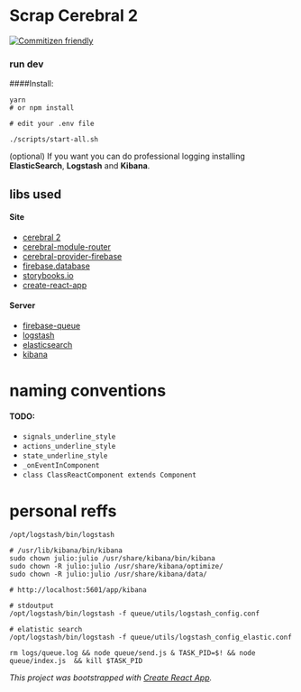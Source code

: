 # Scrap Cerebral 2

[![Commitizen friendly](https://img.shields.io/badge/commitizen-friendly-brightgreen.svg)](http://commitizen.github.io/cz-cli/)

### run dev

####Install:

```shell
yarn
# or npm install

# edit your .env file

./scripts/start-all.sh
```

(optional) If you want you can do professional logging installing **ElasticSearch**, **Logstash** and **Kibana**.

## libs used

#### Site

- [cerebral 2](http://cerebral.github.io/cerebral-website)
- [cerebral-module-router](http://cerebral.github.io/cerebral-module-router/index.html#_index_d_.router.redirect)
- [cerebral-provider-firebase](https://github.com/cerebral/cerebral-provider-firebase)
- [firebase.database](https://firebase.google.com/docs/reference/node/firebase.database.Reference)
- [storybooks.io](https://storybooks.io/)
- [create-react-app](https://github.com/facebookincubator/create-react-app)

#### Server

- [firebase-queue](https://github.com/firebase/firebase-queue)
- [logstash](https://www.elastic.co/products/logstash)
- [elasticsearch](https://www.elastic.co/products/elasticsearch)
- [kibana](https://www.elastic.co/products/kibana)


# naming conventions

#### TODO:

- `signals_underline_style`
- `actions_underline_style`
- `state_underline_style`
- `_onEventInComponent`
- `class ClassReactComponent extends Component`

# personal reffs

```shell
/opt/logstash/bin/logstash

# /usr/lib/kibana/bin/kibana
sudo chown julio:julio /usr/share/kibana/bin/kibana
sudo chown -R julio:julio /usr/share/kibana/optimize/
sudo chown -R julio:julio /usr/share/kibana/data/

# http://localhost:5601/app/kibana

# stdoutput
/opt/logstash/bin/logstash -f queue/utils/logstash_config.conf

# elatistic search
/opt/logstash/bin/logstash -f queue/utils/logstash_config_elastic.conf

rm logs/queue.log && node queue/send.js & TASK_PID=$! && node queue/index.js  && kill $TASK_PID
```

_This project was bootstrapped with [Create React App](https://github.com/facebookincubator/create-react-app)._
